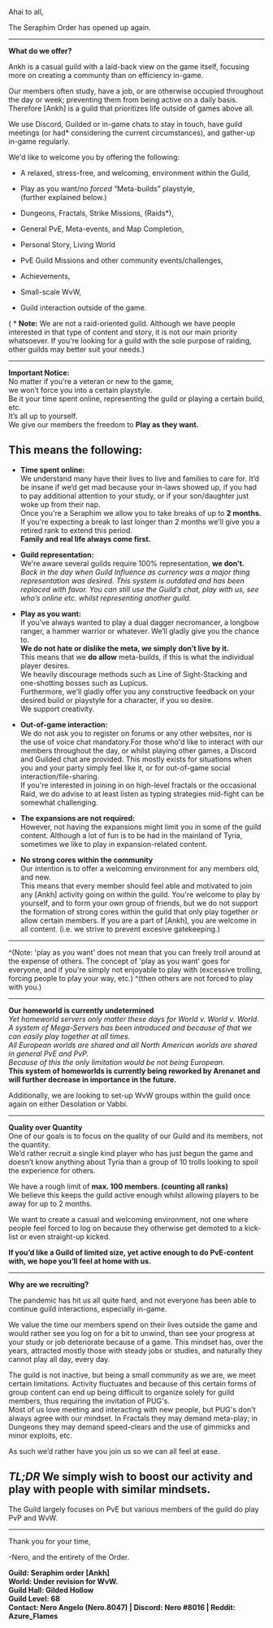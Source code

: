 <!-- Please keep this here -->
Ahai to all,

The Seraphim Order has opened up again.

---
**What do we offer?**

  Ankh is a casual guild with a laid-back view on the game itself, focusing more on creating a communty than on efficiency in-game.
  
  Our members often study, have a job, or are otherwise occupied throughout the day or week; preventing them from being active on a daily basis. Therefore [Ankh] is a guild that prioritizes life outside of games above all. 

We use Discord, Guilded or in-game chats to stay in touch, have guild meetings (or had* considering the current circumstances), and gather-up in-game regularly.

  We'd like to welcome you by offering the following:

* A relaxed, stress-free, and welcoming, environment within the Guild,  

* Play as you want/no *forced* “Meta-builds” playstyle,  
(further explained below.)

* Dungeons, Fractals, Strike Missions, (Raids*),

* General PvE, Meta-events, and Map Completion,

* Personal Story, Living World

* PvE Guild Missions and other community events/challenges,

* Achievements, 

* Small-scale WvW,

* Guild interaction outside of the game.  



( * **Note:** We are not a raid-oriented guild. Although we have people interested in that type of content and story, it is not our main priority whatsoever. If you're looking for a guild with the sole purpose of raiding, other guilds may better suit your needs.)

----
**Important Notice:**  
  No matter if you're a veteran or new to the game,  
  we won’t force you into a certain playstyle.  
  Be it your time spent online, representing the guild or playing a certain build, etc.  
  It’s all up to yourself.  
  We give our members the freedom to **Play as they want.**  

  This means the following:
 ----

* **Time spent online:**  
  We understand many have their lives to live and families to care for. It’d be insane if we’d get mad because your in-laws showed up, if you had to pay additional attention to your study, or if your son/daughter just woke up from their nap.  
  Once you're a Seraphim we allow you to take breaks of up to **2 months.**  
  If you're expecting a break to last longer than 2 months we'll give you a retired rank to extend this period.  
  **Family and real life always come first.**  

* **Guild representation:**  
  We're aware several guilds require 100% representation, **we don’t.**  
  *Back in the day when Guild Influence as currency was a major thing representation was desired. This system is outdated and has been replaced with favor. You can still use the Guild’s chat, play with us, see who’s online etc. whilst representing another guild.*  
  
* **Play as you want:**  
  If you’ve always wanted to play a dual dagger necromancer, a longbow ranger, a hammer warrior or whatever. We’ll gladly give you the chance to.  
  **We do not hate or dislike the meta, we simply don’t live by it.**  
  This means that we **do allow** meta-builds, if this is what the individual player desires.  
  We heavily discourage methods such as Line of Sight-Stacking and one-shotting bosses such as Lupicus.  
  Furthermore, we'll gladly offer you any constructive feedback on your desired build or playstyle for a character, if you so desire.  
  We support creativity.

* **Out-of-game interaction:**  
  We do not ask you to register on forums or any other websites, nor is the use of voice chat mandatory.For those who'd like to interact with our members throughout the day, or whilst playing other games, a Discord and Guilded chat are provided. This mostly exists for situations when you and your party simply feel like it, or for out-of-game social interaction/file-sharing.  
  If you're interested in joining in on high-level fractals or the occasional Raid, we do advise to at least listen as typing strategies mid-fight can be somewhat challenging.  
  
* **The expansions are not required:**  
  However, not having the expansions might limit you in some of the guild content.
  Although a lot of fun is to be had in the mainland of Tyria, sometimes we like to play in expansion-related content.  

* **No strong cores within the community**  
  Our intention is to offer a welcoming environment for any members old, and new.  
This means that every member should feel able and motivated to join any [Ankh] activity going on within the guild. You're welcome to play by yourself, and to form your own group of friends, but we do not support the formation of strong cores within the guild that only play together or allow certain members. If you are a part of [Ankh], you are welcome in all content. (i.e. we strive to prevent excesive gatekeeping.)  

---   
 ^(Note: 'play as you want' does not mean that you can freely troll around at the expense of others. The concept of 'play as you want' goes for everyone, and if you're simply not enjoyable to play with (excessive trolling, forcing people to play your way, etc.) ^(then others are not forced to play with you.)

----
**Our homeworld is currently undetermined**  
  *Yet homeworld servers only matter these days for World v. World v. World.  
  A system of Mega-Servers has been introduced and because of that we can easily play together at all times.  
  All European worlds are shared and all North American worlds are shared in general PvE and PvP.  
  Because of this the only limitation would be not being European.*  
  **This system of homeworlds is currently being reworked by Arenanet and will further decrease in importance in the future.**  
  
  Additionally, we are looking to set-up WvW groups within the guild once again on either Desolation or Vabbi.

----
**Quality over Quantity**  
  One of our goals is to focus on the quality of our Guild and its members, not the quantity.  
  We’d rather recruit a single kind player who has just begun the game and doesn’t know anything about Tyria than a group of 10 trolls looking to spoil the experience for others.

  We have a rough limit of **max. 100 members. (counting all ranks)**  
  We believe this keeps the guild active enough whilst allowing players to be away for up to 2 months.  
  
We want to create a casual and welcoming environment, not one where people feel forced to log on because they otherwise get demoted to a kick-list or even straight-up kicked.

**If you’d like a Guild of limited size, yet active enough to do PvE-content with, we hope you’ll feel at home with us.**

----
**Why are we recruiting?**

The pandemic has hit us all quite hard, and not everyone has been able to continue guild interactions, especially in-game.

We value the time our members spend on their lives outside the game and would rather see you log on for a bit to unwind, than see your progress at your study or job deteriorate because of a game. This mindset has, over the years, attracted mostly those with steady jobs or studies, and naturally they cannot play all day, every day.  

  The guild is not inactive, but being a small community as we are, we meet certain limitations. Activity fluctuates and because of this certain forms of group content can end up being difficult to organize solely for guild members, thus requiring the invitation of PUG's.  
  Most of us love meeting and interacting with new people, but PUG's don't always agree with our mindset. In Fractals they may demand meta-play; in Dungeons they may demand speed-clears and the use of gimmicks and minor exploits, etc.  

As such we’d rather have you join us so we can all feel at ease.


***TL;DR*** We simply wish to boost our activity and play with people with similar mindsets. 
--

  The Guild largely focuses on PvE but various members of the guild do play PvP and WvW.  


----

Thank you for your time,

  -Nero, and the entirety of the Order.

  **Guild: Seraphim order [Ankh]**  
  **World: Under revision for WvW.**  
  **Guild Hall: Gilded Hollow**  
  **Guild Level: 68**  
  **Contact: Nero Angelo (Nero.8047) | Discord: Nero #8016 | Reddit: Azure_Flames**